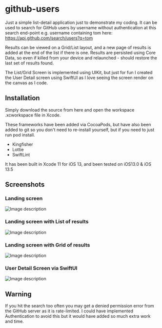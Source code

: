 # github-users

Just a simple list-detail application just to demonstrate my coding. It can be used to search for GitHub users by username without authentication at this search end-point e.g. username containing tom here:  https://api.github.com/search/users?q=tom 

Results can be viewed on a Grid/List layout, and a new page of results is added at the end of the list if there is one.
Results are persisted using Core Data, so even if killed from your device and relaunched - should restore the last set of results found.

The List/Grid Screen is implemented using UIKit, but just for fun I created the User Detail screen using SwiftUI as I love seeing the screen render on the canvas as I code.

## Installation

Simply download the source from here and open the workspace .xcworkspace file in Xcode.

These frameworks have been added via CocoaPods, but have also been added to git so you don't need to re-install yourself, but if you need to just run pod install.

* Kingfisher
* Lottie
* SwiftLint

It has been built in Xcode 11 for iOS 13, and been tested on iOS13.0 & iOS 13.5

## Screenshots

### Landing screen
![Image description](https://cathalfarrell.com/repo-images/github1.png)
### Landing screen with List of results
![Image description](https://cathalfarrell.com/repo-images/github2.png)
### Landing screen with Grid of results
![Image description](https://cathalfarrell.com/repo-images/github3.png)
### User Detail Screen via SwiftUI
![Image description](https://cathalfarrell.com/repo-images/github4.png)

## Warning
If you hit the search too often you may get a denied permission error from the GitHub server as it is rate-limited. I could have implemented Authentication to avoid this but it would have added so much extra work and time.
